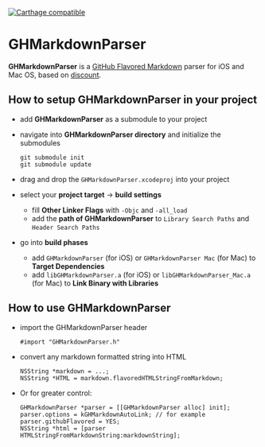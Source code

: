[![Carthage compatible](https://img.shields.io/badge/Carthage-compatible-4BC51D.svg?style=flat)](https://github.com/Carthage/Carthage)

# GHMarkdownParser
**GHMarkdownParser** is a [GitHub Flavored Markdown](http://github.github.com/github-flavored-markdown/) parser for iOS and Mac OS, based on [discount](https://github.com/Orc/discount).


## How to setup GHMarkdownParser in your project

* add **GHMarkdownParser** as a submodule to your project
* navigate into **GHMarkdownParser directory** and initialize the submodules

    ```
    git submodule init
    git submodule update
    ```
* drag and drop the `GHMarkdownParser.xcodeproj` into your project
* select your **project target** -> **build settings**
    * fill **Other Linker Flags** with `-Objc` and `-all_load`
    * add the **path of GHMarkdownParser** to `Library Search Paths` and `Header Search Paths`
* go into **build phases**
    * add `GHMarkdownParser` (for iOS) or `GHMarkdownParser Mac` (for Mac) to **Target Dependencies**
    * add `libGHMarkdownParser.a` (for iOS) or `libGHMarkdownParser_Mac.a` (for Mac) to **Link Binary with Libraries**

## How to use GHMarkdownParser

* import the GHMarkdownParser header

    ```objc
    #import "GHMarkdownParser.h"
    ```

* convert any markdown formatted string into HTML

    ```objc
    NSString *markdown = ...;
    NSString *HTML = markdown.flavoredHTMLStringFromMarkdown;
    ```

* Or for greater control:

    ```objc
    GHMarkdownParser *parser = [[GHMarkdownParser alloc] init];
    parser.options = kGHMarkdownAutoLink; // for example
    parser.githubFlavored = YES;
    NSString *html = [parser HTMLStringFromMarkdownString:markdownString];
    ```
